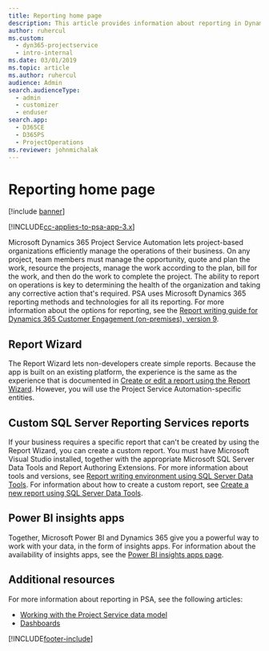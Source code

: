 ```yaml
---
title: Reporting home page
description: This article provides information about reporting in Dynamics 365 Project Service Automation.
author: ruhercul
ms.custom: 
  - dyn365-projectservice
  - intro-internal
ms.date: 03/01/2019
ms.topic: article
ms.author: ruhercul
audience: Admin
search.audienceType: 
  - admin
  - customizer
  - enduser
search.app: 
  - D365CE
  - D365PS
  - ProjectOperations
ms.reviewer: johnmichalak
---
```


# Reporting home page

[!include [banner](../includes/psa-now-project-operations.md)]

[!INCLUDE[cc-applies-to-psa-app-3.x](../includes/cc-applies-to-psa-app-3x.md)]

Microsoft Dynamics 365 Project Service Automation lets project-based organizations efficiently manage the operations of their business. On any project, team members must manage the opportunity, quote and plan the work, resource the projects, manage the work according to the plan, bill for the work, and then do the work to complete the project. The ability to report on operations is key to determining the health of the organization and taking any corrective action that's required. PSA uses Microsoft Dynamics 365 reporting methods and technologies for all its reporting. For more information about the options for reporting, see the [Report writing guide for Dynamics 365 Customer Engagement (on-premises), version 9](/dynamics365/customerengagement/on-premises/analytics/reporting-analytics-with-dynamics-365).

## Report Wizard

The Report Wizard lets non-developers create simple reports. Because the app is built on an existing platform, the experience is the same as the experience that is documented in [Create or edit a report using the Report Wizard](/dynamics365/customerengagement/on-premises/basics/create-edit-copy-report-wizard). However, you will use the Project Service Automation-specific entities.

## Custom SQL Server Reporting Services reports

If your business requires a specific report that can't be created by using the Report Wizard, you can create a custom report. You must have Microsoft Visual Studio installed, together with the appropriate Microsoft SQL Server Data Tools and Report Authoring Extensions. For more information about tools and versions, see [Report writing environment using SQL Server Data Tools](/dynamics365/customerengagement/on-premises/analytics/report-writing-environment-using-sql-server-data-tools). For information about how to create a custom report, see [Create a new report using SQL Server Data Tools](/dynamics365/customerengagement/on-premises/analytics/create-a-new-report-using-sql-server-data-tools).

## Power BI insights apps

Together, Microsoft Power BI and Dynamics 365 give you a powerful way to work with your data, in the form of insights apps. For information about the availability of insights apps, see the [Power BI insights apps page](https://powerbi.microsoft.com/power-bi-insights-apps/).


## Additional resources
For more information about reporting in PSA, see the following articles:

- [Working with the Project Service data model](reports-working-project-service-data-model.md)
- [Dashboards](reports-dashboards.md)



[!INCLUDE[footer-include](../includes/footer-banner.md)]
